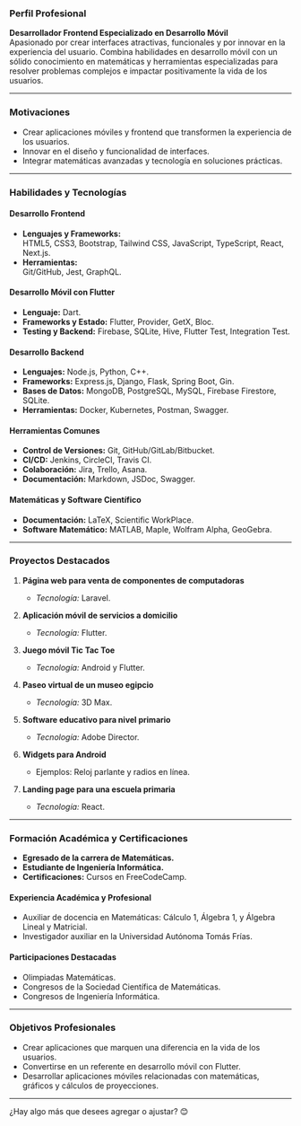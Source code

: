 ### **Perfil Profesional**  

**Desarrollador Frontend Especializado en Desarrollo Móvil**  
Apasionado por crear interfaces atractivas, funcionales y por innovar en la experiencia del usuario. Combina habilidades en desarrollo móvil con un sólido conocimiento en matemáticas y herramientas especializadas para resolver problemas complejos e impactar positivamente la vida de los usuarios.

---

### **Motivaciones**  
- Crear aplicaciones móviles y frontend que transformen la experiencia de los usuarios.  
- Innovar en el diseño y funcionalidad de interfaces.  
- Integrar matemáticas avanzadas y tecnología en soluciones prácticas.  

---

### **Habilidades y Tecnologías**  

#### **Desarrollo Frontend**  
- **Lenguajes y Frameworks:**  
  HTML5, CSS3, Bootstrap, Tailwind CSS, JavaScript, TypeScript, React, Next.js.  
- **Herramientas:**  
  Git/GitHub, Jest, GraphQL.  

#### **Desarrollo Móvil con Flutter**  
- **Lenguaje:** Dart.  
- **Frameworks y Estado:** Flutter, Provider, GetX, Bloc.  
- **Testing y Backend:** Firebase, SQLite, Hive, Flutter Test, Integration Test.  

#### **Desarrollo Backend**  
- **Lenguajes:** Node.js, Python, C++.  
- **Frameworks:** Express.js, Django, Flask, Spring Boot, Gin.  
- **Bases de Datos:** MongoDB, PostgreSQL, MySQL, Firebase Firestore, SQLite.  
- **Herramientas:** Docker, Kubernetes, Postman, Swagger.  

#### **Herramientas Comunes**  
- **Control de Versiones:** Git, GitHub/GitLab/Bitbucket.  
- **CI/CD:** Jenkins, CircleCI, Travis CI.  
- **Colaboración:** Jira, Trello, Asana.  
- **Documentación:** Markdown, JSDoc, Swagger.  

#### **Matemáticas y Software Científico**  
- **Documentación:** LaTeX, Scientific WorkPlace.  
- **Software Matemático:** MATLAB, Maple, Wolfram Alpha, GeoGebra.  

---

### **Proyectos Destacados**  
1. **Página web para venta de componentes de computadoras**  
   - *Tecnología:* Laravel.  

2. **Aplicación móvil de servicios a domicilio**  
   - *Tecnología:* Flutter.  

3. **Juego móvil Tic Tac Toe**  
   - *Tecnología:* Android y Flutter.  

4. **Paseo virtual de un museo egipcio**  
   - *Tecnología:* 3D Max.  

5. **Software educativo para nivel primario**  
   - *Tecnología:* Adobe Director.  

6. **Widgets para Android**  
   - Ejemplos: Reloj parlante y radios en línea.  

7. **Landing page para una escuela primaria**  
   - *Tecnología:* React.  

---

### **Formación Académica y Certificaciones**  
- **Egresado de la carrera de Matemáticas.**  
- **Estudiante de Ingeniería Informática.**  
- **Certificaciones:** Cursos en FreeCodeCamp.  

#### **Experiencia Académica y Profesional**  
- Auxiliar de docencia en Matemáticas: Cálculo 1, Álgebra 1, y Álgebra Lineal y Matricial.  
- Investigador auxiliar en la Universidad Autónoma Tomás Frías.  

#### **Participaciones Destacadas**  
- Olimpiadas Matemáticas.  
- Congresos de la Sociedad Científica de Matemáticas.  
- Congresos de Ingeniería Informática.  

---

### **Objetivos Profesionales**  
- Crear aplicaciones que marquen una diferencia en la vida de los usuarios.  
- Convertirse en un referente en desarrollo móvil con Flutter.  
- Desarrollar aplicaciones móviles relacionadas con matemáticas, gráficos y cálculos de proyecciones.  

---

¿Hay algo más que desees agregar o ajustar? 😊